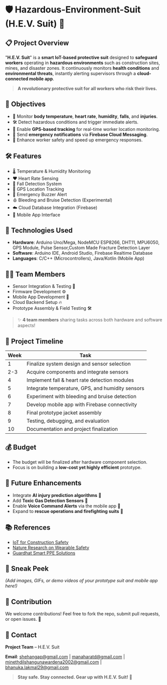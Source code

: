 # 🛡️ Hazardous-Environment-Suit (H.E.V. Suit) 🚧

## 📋 Project Overview
"**H.E.V. Suit**" is a **smart IoT-based protective suit** designed to **safeguard workers** operating in **hazardous environments** such as construction sites, mines, and disaster zones. 
It continuously monitors **health conditions** and **environmental threats**, instantly alerting supervisors through a **cloud-connected mobile app**.

> **A revolutionary protective suit for all workers who risk their lives.**

## 🎯 Objectives
- 🧠 Monitor **body temperature**, **heart rate**, **humidity**, **falls**, and **injuries**.
- 🛠️ Detect hazardous conditions and trigger immediate alerts.
- 🔎 Enable **GPS-based tracking** for real-time worker location monitoring.
- 📲 Send **emergency notifications** via **Firebase Cloud Messaging**.
- 👷 Enhance worker safety and speed up emergency responses.


## 🛠️ Features
- 🌡️ Temperature & Humidity Monitoring
- ❤️ Heart Rate Sensing
- 🛑 Fall Detection System
- 🛁 GPS Location Tracking
- 🚨 Emergency Buzzer Alert
- 🩸 Bleeding and Bruise Detection (Experimental)
- ☁️ Cloud Database Integration (Firebase)
- 📱 Mobile App Interface


## 🧹 Technologies Used
- **Hardware**: Arduino Uno/Mega, NodeMCU ESP8266, DHT11, MPU6050, GPS Module, Pulse Sensor,Custom Made Fracture Detection Layer
- **Software**: Arduino IDE, Android Studio, Firebase Realtime Database
- **Languages**: C/C++ (Microcontrollers), Java/Kotlin (Mobile App)


## 🧑‍💻 Team Members
- Sensor Integration & Testing 🔬
- Firmware Development ⚙️
- Mobile App Development 📱
- Cloud Backend Setup 🔥
- Prototype Assembly & Field Testing 🛠️

> ✨ **4 team members** sharing tasks across both hardware and software aspects!


## 📅 Project Timeline
| Week | Task |
|-----|------|
| 1 | Finalize system design and sensor selection |
| 2-3 | Acquire components and integrate sensors |
| 4 | Implement fall & heart rate detection modules |
| 5 | Integrate temperature, GPS, and humidity sensors |
| 6 | Experiment with bleeding and bruise detection |
| 7 | Develop mobile app with Firebase connectivity |
| 8 | Final prototype jacket assembly |
| 9 | Testing, debugging, and evaluation |
| 10 | Documentation and project finalization |


## 💰 Budget
- The budget will be finalized after hardware component selection.
- Focus is on building a **low-cost yet highly efficient** prototype.

## 🚀 Future Enhancements
- Integrate **AI injury prediction algorithms** 🤖
- Add **Toxic Gas Detection Sensors** 🧪
- Enable **Voice Command Alerts** via the mobile app 🎤
- Expand to **rescue operations and firefighting suits** 🚒

## 📚 References
- [IoT for Construction Safety](https://blynk.io/blog/how-construction-companies-are-using-iot-for-safety-and-efficiency)
- [Nature Research on Wearable Safety](https://www.nature.com/articles/s41598-024-78931-0)
- [Guardhat Smart PPE Solutions](https://www.guardhat.com)


## 📸 Sneak Peek
_(Add images, GIFs, or demo videos of your prototype suit and mobile app here!)_


## 🌟 Contribution
We welcome contributions! Feel free to fork the repo, submit pull requests, or open issues. 💪


## 📨 Contact
**Project Team** – H.E.V. Suit

**Email**: shehangap@gmail.com | manaharatd@gmail.com | minethdilshangunawardena2002@gmail.com | bhanuka.lakmal29@gmail.com

> **Stay safe. Stay connected. Gear up with H.E.V. Suit!** 🚪
